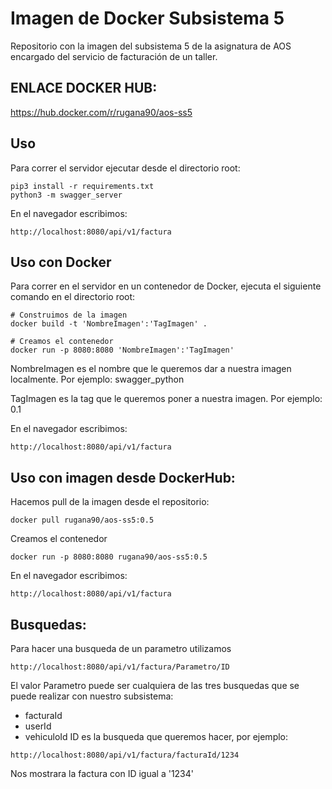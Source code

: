 # Imagen de Docker Subsistema 5
Repositorio con la imagen del subsistema 5 de la asignatura de AOS encargado del servicio de facturación de un taller.

## ENLACE DOCKER HUB:
https://hub.docker.com/r/rugana90/aos-ss5

## Uso
Para correr el servidor ejecutar desde el directorio root:
```
pip3 install -r requirements.txt
python3 -m swagger_server
```

En el navegador escribimos:
```
http://localhost:8080/api/v1/factura
```

## Uso con Docker
Para correr en el servidor en un contenedor de Docker, ejecuta el siguiente comando en el directorio root:
```
# Construimos de la imagen
docker build -t 'NombreImagen':'TagImagen' .

# Creamos el contenedor
docker run -p 8080:8080 'NombreImagen':'TagImagen'
```
NombreImagen es el nombre que le queremos dar a nuestra imagen localmente. Por ejemplo: swagger_python

TagImagen es la tag que le queremos poner a nuestra imagen. Por ejemplo: 0.1

En el navegador escribimos:
```
http://localhost:8080/api/v1/factura
```

## Uso con imagen desde DockerHub:
Hacemos pull de la imagen desde el repositorio:
```
docker pull rugana90/aos-ss5:0.5
```
Creamos el contenedor
```
docker run -p 8080:8080 rugana90/aos-ss5:0.5
```
En el navegador escribimos:
```
http://localhost:8080/api/v1/factura
```
## Busquedas:
Para hacer una busqueda de un parametro utilizamos
```
http://localhost:8080/api/v1/factura/Parametro/ID
```
El valor Parametro puede ser cualquiera de las tres busquedas que se puede realizar con nuestro subsistema:
  - facturaId
  - userId
  - vehiculoId
ID es la busqueda que queremos hacer, por ejemplo:
```
http://localhost:8080/api/v1/factura/facturaId/1234
```
Nos mostrara la factura con ID igual a '1234'

